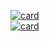 [![card](https://github-readme-stats.vercel.app/api?username=KarolineGoergen&theme=radical&show_icons=true)](https://github.com/KarolineGoergen/)
<br>
[![card](https://github-readme-stats.vercel.app/api/top-langs/?username=KarolineGoergen&hide=html&layout=compact=true&theme=radical)](https://github.com/KarolineGoergen/)
